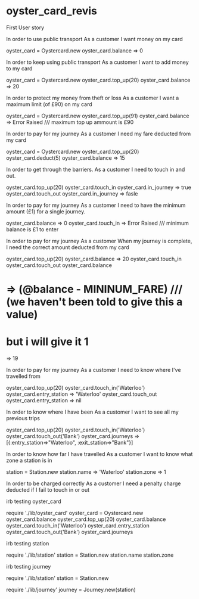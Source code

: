 # oyster_card_revis

First User story

In order to use public transport
As a customer
I want money on my card


oyster_card = Oystercard.new
oyster_card.balance
=> 0


In order to keep using public transport
As a customer
I want to add money to my card

oyster_card = Oystercard.new
oyster_card.top_up(20)
oyster_card.balance
=> 20

In order to protect my money from theft or loss
As a customer
I want a maximum limit (of £90) on my card


oyster_card = Oystercard.new
oyster_card.top_up(91)
oyster_card.balance
=> Error Raised /// maximum top up ammount is £90


In order to pay for my journey
As a customer
I need my fare deducted from my card

oyster_card = Oystercard.new
oyster_card.top_up(20)
oyster_card.deduct(5)
oyster_card.balance
=> 15


In order to get through the barriers.
As a customer
I need to touch in and out.


oyster_card.top_up(20)
oyster_card.touch_in
oyster_card.in_journey
=> true
oyster_card.touch_out
oyster_card.in_journey
=> fasle


In order to pay for my journey
As a customer
I need to have the minimum amount (£1) for a single journey.


oyster_card.balance
=> 0
oyster_card.touch_in
=> Error Raised /// minimum balance is £1 to enter


In order to pay for my journey
As a customer
When my journey is complete, I need the correct amount deducted from my card


oyster_card.top_up(20)
oyster_card.balance
=> 20
oyster_card.touch_in
oyster_card.touch_out
oyster_card.balance
# => (@balance - MININUM_FARE) /// (we haven't been told to give this a value)
# but i will give it 1
=> 19


In order to pay for my journey
As a customer
I need to know where I've travelled from


oyster_card.top_up(20)
oyster_card.touch_in('Waterloo')
oyster_card.entry_station
=> 'Waterloo'
oyster_card.touch_out
oyster_card.entry_station
=> nil


In order to know where I have been
As a customer
I want to see all my previous trips


oyster_card.top_up(20)
oyster_card.touch_in('Waterloo')
oyster_card.touch_out('Bank')
oyster_card.journeys
=> [{:entry_station=>"Waterloo", :exit_station=>"Bank"}]


In order to know how far I have travelled
As a customer
I want to know what zone a station is in


station = Station.new
station.name
=> 'Waterloo'
station.zone
=> 1


In order to be charged correctly
As a customer
I need a penalty charge deducted if I fail to touch in or out



irb testing oyster_card

require './lib/oyster_card'
oyster_card = Oystercard.new
oyster_card.balance
oyster_card.top_up(20)
oyster_card.balance
oyster_card.touch_in('Waterloo')
oyster_card.entry_station
oyster_card.touch_out('Bank')
oyster_card.journeys

irb testing station

require './lib/station'
station = Station.new
station.name
station.zone


irb testing journey

require './lib/station'
station = Station.new

require './lib/journey'
journey = Journey.new(station)
